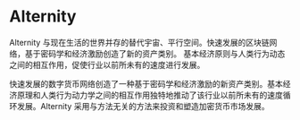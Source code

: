 # Alternity

Alternity 与现在生活的世界并存的替代宇宙、平行空间。快速发展的区块链网络，基于密码学和经济激励创造了新的资产类别。 基本经济原则与人类行为动态之间的相互作用，促使行业以前所未有的速度进行发展。

快速发展的数字货币网络创造了一种基于密码学和经济激励的新资产类别。基本经济原理和人类行为动力学之间的相互作用独特地推动了该行业以前所未有的速度循环发展。Alternity 采用与方法无关的方法来投资和塑造加密货币市场发展。
